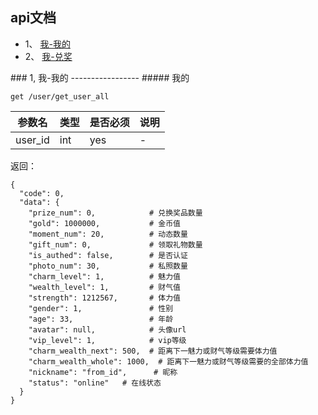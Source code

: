 ## api文档


* 1、 [我-我的](#1)
* 2、 [我-兑奖](#2)

<span id="1"/>
### 1, 我-我的
-----------------
<span id="1.1"/>
##### 我的

```get /user/get_user_all```

| 参数名 | 类型 | 是否必须 | 说明 |
|-------|------|---------|-------|
| user_id | int | yes | - |

返回：

```
{
  "code": 0,
  "data": {
    "prize_num": 0,            # 兑换奖品数量
    "gold": 1000000,           # 金币值
    "moment_num": 20,          # 动态数量
    "gift_num": 0,             # 领取礼物数量
    "is_authed": false,        # 是否认证
    "photo_num": 30,           # 私照数量
    "charm_level": 1,          # 魅力值
    "wealth_level": 1,         # 财气值
    "strength": 1212567,       # 体力值
    "gender": 1,               # 性别
    "age": 33,                 # 年龄
    "avatar": null,            # 头像url
    "vip_level": 1,            # vip等级
    "charm_wealth_next": 500,  # 距离下一魅力或财气等级需要体力值
    "charm_wealth_whole": 1000,  # 距离下一魅力或财气等级需要的全部体力值
    "nickname": "from_id",      # 昵称
    "status": "online"   # 在线状态
  }
}

```

